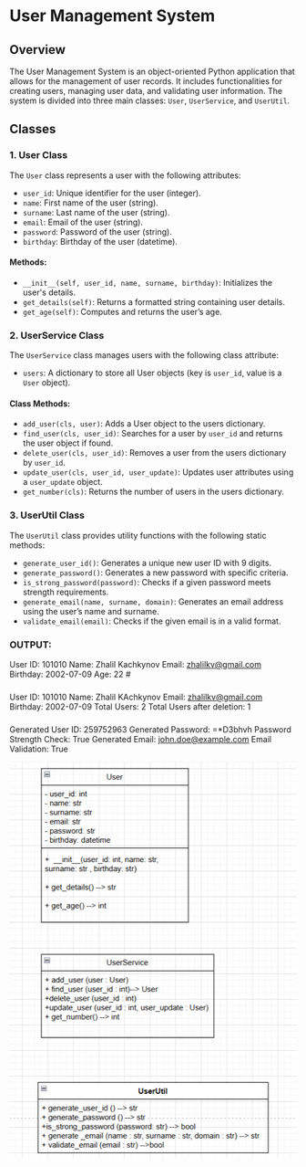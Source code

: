 # User Management System

## Overview

The User Management System is an object-oriented Python application that allows for the management of user records. It includes functionalities for creating users, managing user data, and validating user information. The system is divided into three main classes: `User`, `UserService`, and `UserUtil`.

## Classes

### 1. User Class

The `User` class represents a user with the following attributes:
- `user_id`: Unique identifier for the user (integer).
- `name`: First name of the user (string).
- `surname`: Last name of the user (string).
- `email`: Email of the user (string).
- `password`: Password of the user (string).
- `birthday`: Birthday of the user (datetime).

#### Methods:
- `__init__(self, user_id, name, surname, birthday)`: Initializes the user's details.
- `get_details(self)`: Returns a formatted string containing user details.
- `get_age(self)`: Computes and returns the user’s age.

### 2. UserService Class

The `UserService` class manages users with the following class attribute:
- `users`: A dictionary to store all User objects (key is `user_id`, value is a `User` object).

#### Class Methods:
- `add_user(cls, user)`: Adds a User object to the users dictionary.
- `find_user(cls, user_id)`: Searches for a user by `user_id` and returns the user object if found.
- `delete_user(cls, user_id)`: Removes a user from the users dictionary by `user_id`.
- `update_user(cls, user_id, user_update)`: Updates user attributes using a `user_update` object.
- `get_number(cls)`: Returns the number of users in the users dictionary.

### 3. UserUtil Class

The `UserUtil` class provides utility functions with the following static methods:
- `generate_user_id()`: Generates a unique new user ID with 9 digits.
- `generate_password()`: Generates a new password with specific criteria.
- `is_strong_password(password)`: Checks if a given password meets strength requirements.
- `generate_email(name, surname, domain)`: Generates an email address using the user’s name and surname.
- `validate_email(email)`: Checks if the given email is in a valid format.
 
### OUTPUT:
User ID: 101010
Name: Zhalil Kachkynov
Email: zhalilkv@gmail.com
Birthday: 2002-07-09
Age: 22 #
###
User ID: 101010
Name: Zhalil KAchkynov
Email: zhalilkv@gmail.com
Birthday: 2002-07-09
Total Users: 2
Total Users after deletion: 1
###
Generated User ID: 259752963
Generated Password: =*D3bhvh
Password Strength Check: True
Generated Email: john.doe@example.com
Email Validation: True

![img.png](img.png)

